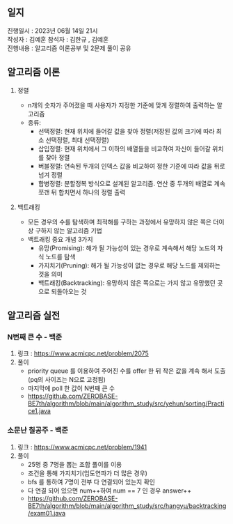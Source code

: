 ## 일지
진행일시 : 2023년 06월 14일 21시  
작성자 : 김예훈
참석자 : 김한규 , 김예훈  
진행내용 : 알고리즘 이론공부 및 2문제 풀이 공유

## 알고리즘 이론
1. 정렬
    - n개의 숫자가 주어졌을 때 사용자가 지정한 기준에 맞게 정렬하여 출력하는 알고리즘
    - 종류:
      - 선택정렬: 현재 위치에 들어갈 값을 찾아 정렬(저장된 값의 크기에 따라 최소 선택정렬, 최대 선택정렬)
      - 삽입정렬: 현재 위치에서 그 이하의 배열들을 비교하여 자신이 들어갈 위치를 찾아 정렬
      - 버블정렬: 연속된 두개의 인덱스 값을 비교하여 정한 기준에 따라 값을 뒤로 넘겨 정렬
      - 합병정렬: 분할정복 방식으로 설계된 알고리즘. 연산 중 두개의 배열로 계속 쪼갠 뒤 합치면서 하나의 정렬 출력

2. 백트래킹
    - 모든 경우의 수를 탐색하며 최적해를 구하는 과정에서 유망하지 않은 쪽은 더이상 구하지 않는 알고리즘 기법
    - 백트래킹 중요 개념 3가지
      - 유망(Promising): 해가 될 가능성이 있는 경우로 계속해서 해당 노드의 자식 노드를 탐색
      - 가지치기(Pruning): 해가 될 가능성이 없는 경우로 해당 노드를 제외하는 것을 의미
      - 백트래킹(Backtracking): 유망하지 않은 쪽으로는 가지 않고 유망했던 곳으로 되돌아오는 것

## 알고리즘 실전
### N번째 큰 수 - 백준
1. 링크 : https://www.acmicpc.net/problem/2075
2. 풀이
    - priority queue 를 이용하여 주어진 수를 offer 한 뒤 작은 값을 계속 해서 도출(pq의 사이즈는 N으로 고정됨)
    - 마지막에 poll 한 값이 N번째 큰 수
    - https://github.com/ZEROBASE-BE7th/algorithm/blob/main/algorithm_study/src/yehun/sorting/Practice1.java

### 소문난 칠공주 - 백준
1. 링크 : https://www.acmicpc.net/problem/1941
2. 풀이
    - 25명 중 7명을 뽑는 조합 풀이를 이용
    - 조건을 통해 가지치기(임도연파가 더 많은 경우)
    - bfs 를 통하여 7명이 전부 다 연결되어 있는지 확인
    - 다 연결 되어 있으면 num++하여 num == 7 인 경우 answer++
    - https://github.com/ZEROBASE-BE7th/algorithm/blob/main/algorithm_study/src/hangyu/backtracking/exam01.java